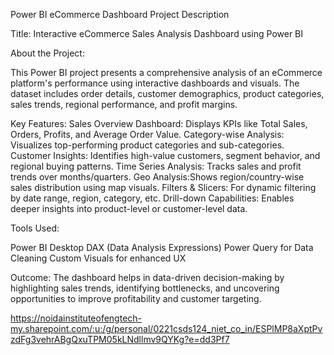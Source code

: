 Power BI eCommerce Dashboard Project Description

Title: Interactive eCommerce Sales Analysis Dashboard using Power BI

About the Project:

This Power BI project presents a comprehensive analysis of an eCommerce platform's performance using interactive dashboards and visuals. The dataset includes order details, customer demographics, product categories, sales trends, regional performance, and profit margins.

Key Features:
Sales Overview Dashboard: Displays KPIs like Total Sales, Orders, Profits, and Average Order Value.
Category-wise Analysis: Visualizes top-performing product categories and sub-categories.
Customer Insights: Identifies high-value customers, segment behavior, and regional buying patterns.
Time Series Analysis: Tracks sales and profit trends over months/quarters.
Geo Analysis:Shows region/country-wise sales distribution using map visuals.
Filters & Slicers: For dynamic filtering by date range, region, category, etc.
Drill-down Capabilities: Enables deeper insights into product-level or customer-level data.

Tools Used:

Power BI Desktop
DAX (Data Analysis Expressions)
Power Query for Data Cleaning
Custom Visuals for enhanced UX

Outcome:
The dashboard helps in data-driven decision-making by highlighting sales trends, identifying bottlenecks, and uncovering opportunities to improve profitability and customer targeting.

https://noidainstituteofengtech-my.sharepoint.com/:u:/g/personal/0221csds124_niet_co_in/ESPlMP8aXptPvzdFg3vehrABgQxuTPM05kLNdllmv9QYKg?e=dd3Pf7
